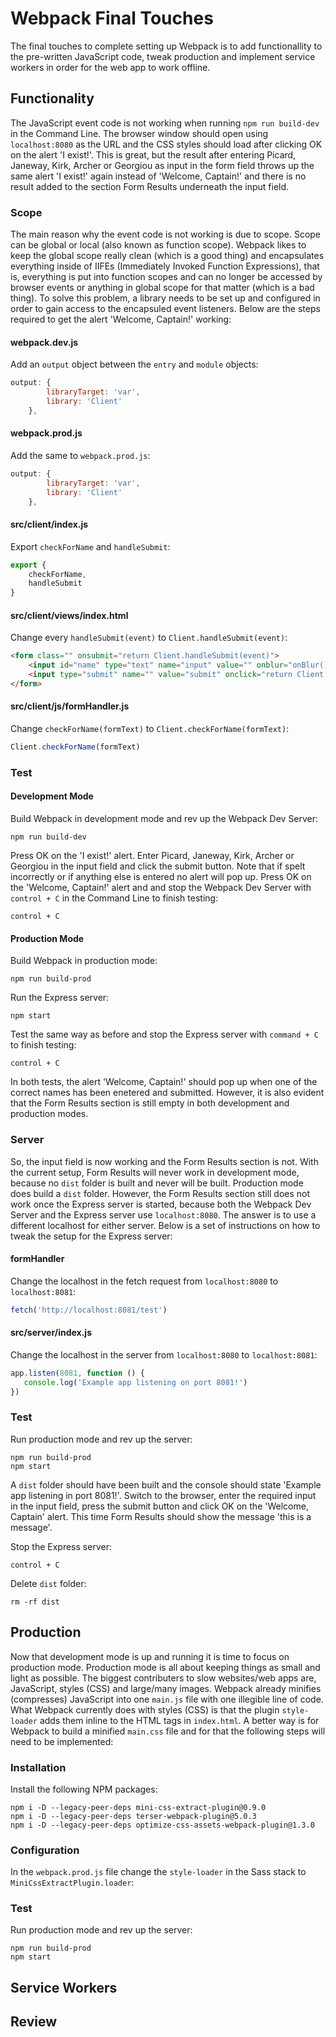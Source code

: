 # Webpack Final Touches
The final touches to complete setting up Webpack is to add functionallity to the pre-written JavaScript code, tweak production and implement service workers in order for the web app to work offline.

## Functionality
The JavaScript event code is not working when running `npm run build-dev` in the Command Line. The browser window should open using `localhost:8080` as the URL and the CSS styles should load after clicking OK on the alert 'I exist!'. This is great, but the result after entering Picard, Janeway, Kirk, Archer or Georgiou as input in the form field throws up the same alert 'I exist!' again instead of 'Welcome, Captain!' and there is no result added to the section Form Results underneath the input field.

### Scope
The main reason why the event code is not working is due to scope. Scope can be global or local (also known as function scope). Webpack likes to keep the global scope really clean (which is a good thing) and encapsulates everything inside of IIFEs (Immediately Invoked Function Expressions), that is, everything is put into function scopes and can no longer be accessed by browser events or anything in global scope for that matter (which is a bad thing). To solve this problem, a library needs to be set up and configured in order to gain access to the encapsuled event listeners. Below are the steps required to get the alert 'Welcome, Captain!' working:

#### webpack.dev.js
Add an `output` object between the `entry` and `module` objects:
```js
output: {
        libraryTarget: 'var',
        library: 'Client'
    },
```
#### webpack.prod.js
Add the same to `webpack.prod.js`:
```js
output: {
        libraryTarget: 'var',
        library: 'Client'
    },
```
#### src/client/index.js
Export `checkForName` and `handleSubmit`:
```js
export {
    checkForName,
    handleSubmit
}
```
#### src/client/views/index.html
Change every `handleSubmit(event)` to `Client.handleSubmit(event)`:
```html
<form class="" onsubmit="return Client.handleSubmit(event)">
    <input id="name" type="text" name="input" value="" onblur="onBlur()" placeholder="Name">
    <input type="submit" name="" value="submit" onclick="return Client.handleSubmit(event)" onsubmit="return Client.handleSubmit(event)">
</form>
```
#### src/client/js/formHandler.js
Change `checkForName(formText)` to `Client.checkForName(formText)`:
```js
Client.checkForName(formText)
```

### Test
#### Development Mode
Build Webpack in development mode and rev up the Webpack Dev Server:
```
npm run build-dev
```
Press OK on the 'I exist!' alert. Enter Picard, Janeway, Kirk, Archer or Georgiou in the input field and click the submit button. Note that if spelt incorrectly or if anything else is entered no alert will pop up. Press OK on the 'Welcome, Captain!' alert and and stop the Webpack Dev Server with `control + C` in the Command Line to finish testing:
```
control + C
```

#### Production Mode
Build Webpack in production mode:
```
npm run build-prod
```
Run the Express server:
```
npm start
```
Test the same way as before and stop the Express server with `command + C` to finish testing:
```
control + C
```
In both tests, the alert 'Welcome, Captain!' should pop up when one of the correct names has been enetered and submitted. However, it is also evident that the Form Results section is still empty in both development and production modes.

### Server
So, the input field is now working and the Form Results section is not. With the current setup, Form Results will never work in development mode, because no `dist` folder is built and never will be built. Production mode does build a `dist` folder. However, the Form Results section still does not work once the Express server is started, because both the Webpack Dev Server and the Express server use `localhost:8080`. The answer is to use a different localhost for either server. Below is a set of instructions on how to tweak the setup for the Express server:

#### formHandler
Change the localhost in the fetch request from `localhost:8080` to `localhost:8081`:
```js
fetch('http://localhost:8081/test')
```
#### src/server/index.js
 Change the localhost in the server from `localhost:8080` to `localhost:8081`:
 ```js
app.listen(8081, function () {
    console.log('Example app listening on port 8081!')
})
 ```

### Test
Run production mode and rev up the server:
```
npm run build-prod
npm start
```
A `dist` folder should have been built and the console should state 'Example app listening in port 8081!'. Switch to the browser, enter the required input in the input field, press the submit button and click OK on the 'Welcome, Captain' alert. This time Form Results should show the message 'this is a message'.

Stop the Express server:
```
control + C
```
Delete `dist` folder:
```
rm -rf dist
```

## Production
Now that development mode is up and running it is time to focus on production mode. Production mode is all about keeping things as small and light as possible. The biggest contributers to slow websites/web apps are, JavaScript, styles (CSS) and large/many images. Webpack already minifies (compresses) JavaScript into one `main.js` file with one illegible line of code. What Webpack currently does with styles (CSS) is that the plugin `style-loader` adds them inline to the HTML tags in `index.html`. A better way is for Webpack to build a minified `main.css` file and for that the following steps will need to be implemented:

### Installation
Install the following NPM packages:
```
npm i -D --legacy-peer-deps mini-css-extract-plugin@0.9.0
npm i -D --legacy-peer-deps terser-webpack-plugin@5.0.3
npm i -D --legacy-peer-deps optimize-css-assets-webpack-plugin@1.3.0
```

### Configuration
In the `webpack.prod.js` file change the `style-loader` in the Sass stack to `MiniCssExtractPlugin.loader`:

### Test
Run production mode and rev up the server:
```
npm run build-prod
npm start
```

## Service Workers

## Review